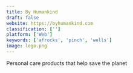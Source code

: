```yaml
---
title: By Humankind
draft: false 
website: https://byhumankind.com
classification: ['']
platform: ['Web']
keywords: ['afrocks', 'pinch', 'wells']
image: logo.png
---
```

Personal care products that help save the planet